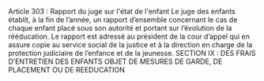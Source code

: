 Article 303 : Rapport du juge sur l'état de l'enfant
Le juge des enfants établit, à la fin de l’année, un rapport d’ensemble concernant le cas de chaque enfant placé sous son autorité et portant sur l’évolution de la rééducation.
Le rapport est adressé au président de la cour d’appel qui en assure copie au service social de la justice et à la direction en charge de la protection judiciaire de l’enfance et de la jeunesse.
SECTION IX : DES FRAIS D’ENTRETIEN DES ENFANTS OBJET DE MESURES DE GARDE, DE PLACEMENT OU DE REEDUCATION